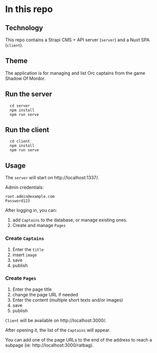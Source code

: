 # In this repo

## Technology
This repo contains a Strapi CMS + API server (`server`) and a Nuxt SPA (`client`).

## Theme
The application is for managing and list Orc captains from the game Shadow Of Mordor.


## Run the server

```
  cd server
  npm install
  npm run serve
```

## Run the client

```
  cd client
  npm install
  npm run serve
```


## Usage
The `server` will start on http://localhost:1337/.

Admin credentials:
```
root.admin@example.com
Password123
```
After logging in, you can:
1. add `Captains` to the database, or manage existing ones. 
2. Create and manage `Pages`

### Create `Captains`
1. Enter the `title`
2. insert `image`
3. save
4. publish

### Create `Pages`
1. Enter the page title
2. change the page URL if needed
3. Enter the content (multiple short texts and/or images)
4. save
5. publish


`Client` will be available on http://localhost:3000/.

After opening it, the list of the `Captains` will appear.

You can add one of the page URLs to the end of the address to reach a subpage (ie: http://localhost:3000/ratbag). 
